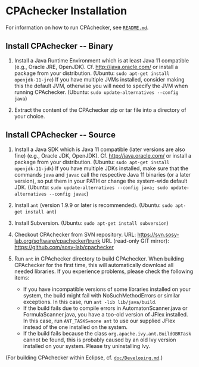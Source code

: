 CPAchecker Installation
=======================

For information on how to run CPAchecker, see [`README.md`](README.md).

Install CPAchecker -- Binary
----------------------------

1. Install a Java Runtime Environment which is at least Java 11 compatible
   (e.g., Oracle JRE, OpenJDK).
   Cf. http://java.oracle.com/ or install a package from your distribution.
   (Ubuntu: `sudo apt-get install openjdk-11-jre`)
   If you have multiple JVMs installed, consider making this the default JVM,
   otherwise you will need to specify the JVM when running CPAchecker.
   (Ubuntu: `sudo update-alternatives --config java`)

2. Extract the content of the CPAchecker zip or tar file into a directory of your choice.

Install CPAchecker -- Source
----------------------------

1. Install a Java SDK which is Java 11 compatible (later versions are also fine)
   (e.g., Oracle JDK, OpenJDK).
   Cf. http://java.oracle.com/ or install a package from your distribution.
   (Ubuntu: `sudo apt-get install openjdk-11-jdk`)
   If you have multiple JDKs installed, make sure that the commands `java`
   and `javac` call the respective Java 11 binaries (or a later version),
   so put them in your PATH or change the system-wide default JDK.
   (Ubuntu: `sudo update-alternatives --config java; sudo update-alternatives --config javac`)

2. Install `ant` (version 1.9.9 or later is recommended).
   (Ubuntu: `sudo apt-get install ant`)

3. Install Subversion.
   (Ubuntu: `sudo apt-get install subversion`)

4. Checkout CPAchecker from SVN repository.
   URL: https://svn.sosy-lab.org/software/cpachecker/trunk
   URL (read-only GIT mirror): https://github.com/sosy-lab/cpachecker

5. Run `ant` in CPAchecker directory to build CPAchecker.
   When building CPAchecker for the first time, this will automatically
   download all needed libraries.
   If you experience problems, please check the following items:
   - If you have incompatible versions of some libraries installed on your system,
     the build might fail with NoSuchMethodErrors or similar exceptions.
     In this case, run `ant -lib lib/java/build`.
   - If the build fails due to compile errors in AutomatonScanner.java or FormulaScanner.java,
     you have a too-old version of JFlex installed.
     In this case, run `ANT_TASKS=none ant` to use our supplied JFlex
     instead of the one installed on the system.
   - If the build fails because the class `org.apache.ivy.ant.BuildOBRTask` cannot be found,
     this is probably caused by an old Ivy version installed on your system.
     Please try uninstalling Ivy.

(For building CPAchecker within Eclipse, cf. [`doc/Developing.md`](doc/Developing.md).)

